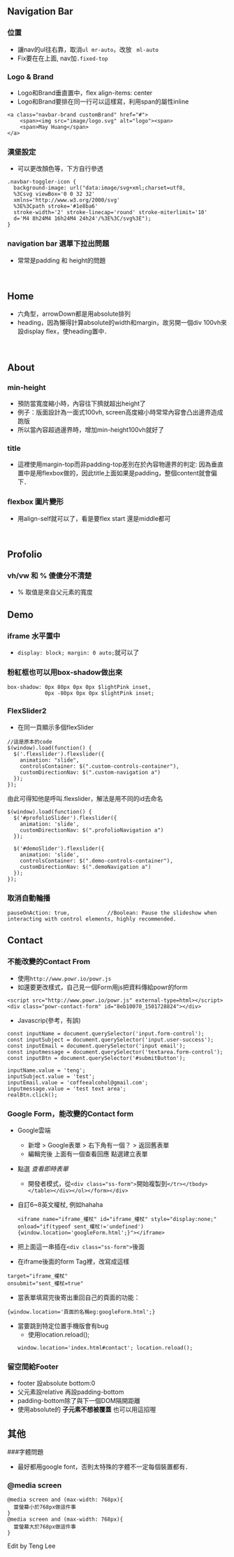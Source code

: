 ## Navigation Bar
### 位置
- 讓nav的ul往右靠，取消```ul mr-auto```，改放 ``` ml-auto```
- Fix要在在上面, nav加```.fixed-top```


### Logo & Brand
- Logo和Brand垂直置中，flex align-items: center
- Logo和Brand要排在同一行可以這樣寫，利用span的屬性inline
```
<a class="navbar-brand customBrand" href="#">
    <span><img src="image/logo.svg" alt="logo"><span>
    <span>May Huang</span>
</a>
```


### 漢堡設定
- 可以更改顏色等，下方自行參透

```
.navbar-toggler-icon {
  background-image: url("data:image/svg+xml;charset=utf8,
  %3Csvg viewBox='0 0 32 32'
  xmlns='http://www.w3.org/2000/svg'
  %3E%3Cpath stroke='#1e8ba6'
  stroke-width='2' stroke-linecap='round' stroke-miterlimit='10'
  d='M4 8h24M4 16h24M4 24h24'/%3E%3C/svg%3E");
}
```


### navigation bar 選單下拉出問題
- 常常是padding 和  height的問題
<br>




## Home
-  六角型，arrowDown都是用absolute排列
- heading，因為懶得計算absolute的width和margin，故另開一個div 100vh來設display flex，使heading置中．
<br>


## About
### min-height
- 預防當寬度縮小時，內容往下擠就超出height了
- 例子：版面設計為一面式100vh, screen高度縮小時常常內容會凸出邊界造成跑版
- 所以當內容超過邊界時，增加min-height100vh就好了


### title
- 這裡使用margin-top而非padding-top差別在於內容物邊界的判定: 因為垂直置中是用flexbox做的，因此title上面如果是padding，整個content就會偏下．

### flexbox 圖片變形
- 用align-self就可以了，看是要flex start 還是middle都可
<br>


## Profolio
### vh/vw 和 % 傻傻分不清楚
- % 取值是來自父元素的寬度



## Demo
### iframe 水平置中
- ```display: block; margin: 0 auto;```就可以了

### 粉紅框也可以用box-shadow做出來
```
box-shadow: 0px 80px 0px 0px $lightPink inset,
            0px -80px 0px 0px $lightPink inset;
```



### FlexSlider2
- 在同一頁顯示多個flexSlider
```
//這是原本的code
$(window).load(function() {
  $('.flexslider').flexslider({
    animation: "slide",
    controlsContainer: $(".custom-controls-container"),
    customDirectionNav: $(".custom-navigation a")
  });
});
```
由此可得知他是呼叫.flexslider，解法是用不同的id去命名
```
$(window).load(function() {
  $('#profolioSlider').flexslider({
    animation: 'slide',
    customDirectionNav: $(".profolioNavigation a")
  });

  $('#demoSlider').flexslider({
    animation: 'slide',
    controlsContainer: $(".demo-controls-container"),
    customDirectionNav: $(".demoNavigation a")
  });
});
```


### 取消自動輪播
```
pauseOnAction: true,            //Boolean: Pause the slideshow when interacting with control elements, highly recommended.
```


## Contact
### 不能改變的Contact From
- 使用```http://www.powr.io/powr.js```
- 如還要更改樣式，自己見一個Form用js把資料傳給powr的form
```
<script src="http://www.powr.io/powr.js" external-type=html></script>
<div class="powr-contact-form" id="8eb10070_1501728824"></div>
```
- Javascrip(參考，有誤)
```
const inputName = document.querySelector('input.form-control');
const inputSubject = document.querySelector('input.user-success');
const inputEmail = document.querySelector('input email');
const inputmessage = document.querySelector('textarea.form-control');
const inputBtn = document.querySelector('#submitButton');

inputName.value = 'teng';
inputSubject.value = 'test';
inputEmail.value = 'coffeealcohol@gmail.com';
inputmessage.value = 'test text area';
realBtn.click();
```


### Google Form，能改變的Contact form

- Google雲端
  - 新增 > Google表單 > 右下角有一個？ > 返回舊表單
  - 編輯完後 上面有一個查看回應 點選建立表單
- 點選 *查看即時表單*
  - 開發者模式，從```<div class="ss-form">```開始複製到```</tr></tbody></table></div></ol></form></div>```


- 自訂6~8英文權杖, 例如hahaha
  ```
  <iframe name="iframe_權杖" id="iframe_權杖" style="display:none;" onload="if(typeof sent_權杖!='undefined'){window.location='googleForm.html';}"></iframe>
  ```

- 把上面這一串插在```<div class="ss-form">```後面
- 在iframe後面的form Tag裡，改寫成這樣
```
target="iframe_權杖"
onsubmit="sent_權杖=true"
```
- 當表單填寫完後寄出重回自己的頁面的功能：
```
{window.location='頁面的名稱eg:googleForm.html';}
```

- 當要跳到特定位置手機版會有bug
  - 使用location.reload();
  ```
  window.location='index.html#contact'; location.reload();
  ```


### 留空間給Footer
- footer 設absolute bottom:0  
- 父元素設relative 再設padding-bottom
- padding-bottom除了與下一個DOM隔開距離
- 使用absolute的 **子元素不想被覆蓋** 也可以用這招喔






## 其他
###字體問題
- 最好都用google font，否則太特殊的字體不一定每個裝置都有．

###  @media screen
```
@media screen and (max-width: 768px){
  當螢幕小於768px做這件事
}
@media screen and (max-width: 768px){
  當螢幕大於768px做這件事
}
```



Edit by Teng Lee
